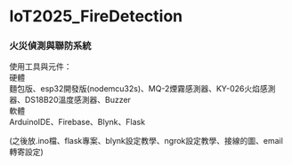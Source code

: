 # IoT2025_FireDetection

### 火災偵測與聯防系統

使用工具與元件：\
硬體\
麵包版、esp32開發版(nodemcu32s)、MQ-2煙霧感測器、KY-026火焰感測器、DS18B20溫度感測器、Buzzer\
軟體\
ArduinoIDE、Firebase、Blynk、Flask

(之後放.ino檔、flask專案、blynk設定教學、ngrok設定教學、接線的圖、email轉寄設定)


